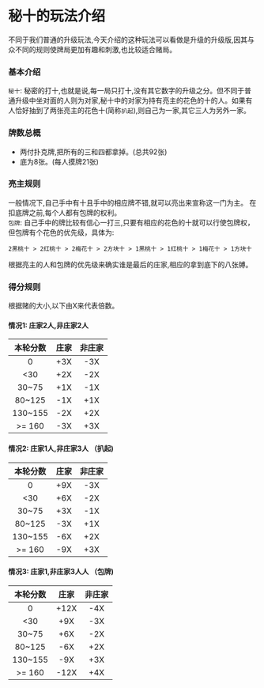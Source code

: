 秘十的玩法介绍
========


不同于我们普通的升级玩法,今天介绍的这种玩法可以看做是升级的升级版,因其与众不同的规则使牌局更加有趣和刺激,也比较适合赌局。

### 基本介绍
<code>秘十</code>: 秘密的打十,也就是说,每一局只打十,没有其它数字的升级之分。但不同于普通升级中坐对面的人则为对家,秘十中的对家为持有亮主的花色的十的人。如果有人恰好抽到了两张亮主的花色十(简称<code>扒起</code>),则自己为一家,其它三人为另外一家。

### 牌数总概
- 两付扑克牌,把所有的三和四都拿掉。(总共92张)
- 底为8张。(每人摸牌21张)

### 亮主规则
一般情况下,自己手中有十且手中的相应牌不错,就可以亮出来宣称这一门为主。
在扣底牌之前,每个人都有包牌的权利。<br>
<code>包牌</code>: 自己手中的牌比较有信心一打三,只要有相应的花色的十就可以行使包牌权，但包牌有个花色的优先级，具体为:
```
2黑桃十 > 2红桃十 > 2梅花十 > 2方块十 > 1黑桃十 > 1红桃十 > 1梅花十 > 1方块十
```
根据亮主的人和包牌的优先级来确实谁是最后的庄家,相应的拿到底下的八张牔。

### 得分规则
根据赌的大小,以下由X来代表倍数。
#### 情况1: 庄家2人,非庄家2人

| 本轮分数      | 庄家            |非庄家 |
| :-----------: |:---------------:|:-----:|
| 0             | +3X             | -3X   |
| <30           | +2X             | -2X   |
| 30~75         | +1X             | -1X   |
| 80~125        | -1X             | +1X   |
| 130~155       | -2X             | +2X   |
| >= 160        | -3X             | +3X   |


#### 情况2: 庄家1人,非庄家3人 （扒起)

| 本轮分数      | 庄家            |非庄家 |
| :-----------: |:---------------:|:-----:|
| 0             | +9X             | -3X   |
| <30           | +6X             | -2X   |
| 30~75         | +3X             | -1X   |
| 80~125        | -3X             | +1X   |
| 130~155       | -6X             | +2X   |
| >= 160        | -9X             | +3X   |

#### 情况3: 庄家1,非庄家3人人 （包牌)

| 本轮分数      | 庄家            |非庄家 |
| :-----------: |:---------------:|:-----:|
| 0             | +12X             | -4X   |
| <30           | +9X             | -3X   |
| 30~75         | +6X             | -2X   |
| 80~125        | -6X             | +2X   |
| 130~155       | -9X             | +3X   |
| >= 160        | -12X             | +4X   |


